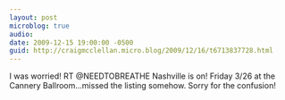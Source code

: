```yaml
---
layout: post
microblog: true
audio: 
date: 2009-12-15 19:00:00 -0500
guid: http://craigmcclellan.micro.blog/2009/12/16/t6713837728.html
---
```

I was worried! RT @NEEDTOBREATHE Nashville is on! Friday 3/26 at the Cannery Ballroom...missed the listing somehow. Sorry for the confusion!
